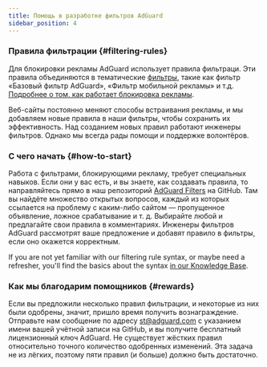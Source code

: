 ```yaml
---
title: Помощь в разработке фильтров AdGuard
sidebar_position: 4
---
```


### Правила фильтрации {#filtering-rules}

Для блокировки рекламы AdGuard использует правила фильтраци. Эти правила объединяются в тематические [фильтры](/general/ad-filtering/adguard-filters), такие как фильтр «Базовый фильтр AdGuard», «Фильтр мобильной рекламы» и т.д. [Подробнее о том, как работает блокировка рекламы](/general/ad-filtering/how-ad-blocking-works).

Веб-сайты постоянно меняют способы встраивания рекламы, и мы добавляем новые правила в наши фильтры, чтобы сохранить их эффективность. Над созданием новых правил работают инженеры фильтров. Однако мы всегда рады помощи и поддержке волонтёров.

### С чего начать {#how-to-start}

Работа с фильтрами, блокирующими рекламу, требует специальных навыков. Если они у вас есть, и вы знаете, как создавать правила, то направляйтесь прямо в наш репозиторий [AdGuard Filters](https://github.com/AdguardTeam/AdguardFilters) на GitHub. Там вы найдёте множество открытых вопросов, каждый из которых ссылается на проблему с каким-либо сайтом — пропущенное объявление, ложное срабатывание и т. д. Выбирайте любой и предлагайте свои правила в комментариях. Инженеры фильтров AdGuard рассмотрят ваше предложение и добавят правило в фильтры, если оно окажется корректным.

If you are not yet familiar with our filtering rule syntax, or maybe need a refresher, you'll find the basics about the syntax [in our Knowledge Base](/general/ad-filtering/create-own-filters).

### Как мы благодарим помощников {#rewards}

Если вы предложили несколько правил фильтрации, и некоторые из них были одобрены, значит, пришло время получить вознаграждение. Отправьте нам сообщение по адресу [st@adguard.com](mailto:st@adguard.com) с указанием имени вашей учётной записи на GitHub, и вы получите бесплатный лицензионный ключ AdGuard. Не существует жёстких правил относительно точного количество одобренных изменений. Эта задача не из лёгких, поэтому пяти правил (и больше) должно быть достаточно.
